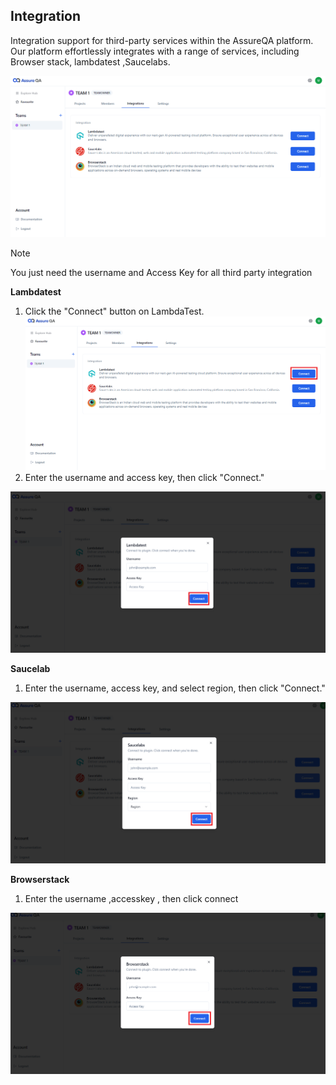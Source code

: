 ## Integration

Integration support for third-party services within the AssureQA platform. Our platform effortlessly integrates with a range of services, including  Browser stack, lambdatest ,Saucelabs.

![q1](/1.1%20Teams/TeamImages/q1.png)

> [!Note]  
> You just need the username and Access Key for all third party integration 

**Lambdatest**

1. Click the "Connect" button on LambdaTest.
![q2](/1.1%20Teams/TeamImages/q2.png)
2. Enter the username and access key, then click "Connect."

![q3](/1.1%20Teams/TeamImages/q3.png)

**Saucelab**
1. Enter the username, access key, and select region, then click "Connect."

![q4](/1.1%20Teams/TeamImages/q4.png)

**Browserstack** 
1. Enter the username ,accesskey , then click connect 

![q5](/1.1%20Teams/TeamImages/q5.png)
